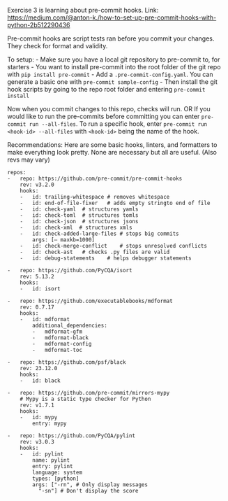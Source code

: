 Exercise 3 is learning about pre-commit hooks. Link: https://medium.com/@anton-k./how-to-set-up-pre-commit-hooks-with-python-2b512290436

Pre-commit hooks are script tests ran before you commit your changes. They check for format and validity.

To setup:
\- Make sure you have a local git repository to pre-commit to, for starters
\- You want to install pre-commit into the root folder of the git repo with `pip install pre-commit`
\- Add a `.pre-commit-config.yaml`. You can generate a basic one with `pre-commit sample-config`
\- Then install the git hook scripts by going to the repo root folder and entering `pre-commit install`

Now when you commit changes to this repo, checks will run.
OR
If you would like to run the pre-commits before committing you can enter `pre-commit run --all-files`.
To run a specific hook, enter `pre-commit run <hook-id> --all-files` with `<hook-id>` being the name of the hook.

Recommendations:
Here are some basic hooks, linters, and formatters to make everything look pretty.
None are necessary but all are useful. (Also revs may vary)

```
repos:
-   repo: https://github.com/pre-commit/pre-commit-hooks
    rev: v3.2.0
    hooks:
    -   id: trailing-whitespace # removes whitespace
    -   id: end-of-file-fixer   # adds empty stringto end of file
    -   id: check-yaml  # structures yamls
    -   id: check-toml  # structures tomls
    -   id: check-json  # structures jsons
    -   id: check-xml  # structures xmls
    -   id: check-added-large-files # stops big commits
        args: [— maxkb=1000]
    -   id: check-merge-conflict    # stops unresolved conflicts
    -   id: check-ast   # checks .py files are valid
    -   id: debug-statements    # helps debugger statements

-   repo: https://github.com/PyCQA/isort
    rev: 5.13.2
    hooks:
    -   id: isort

-   repo: https://github.com/executablebooks/mdformat
    rev: 0.7.17
    hooks:
    -   id: mdformat
        additional_dependencies:
        -   mdformat-gfm
        -   mdformat-black
        -   mdformat-config
        -   mdformat-toc

-   repo: https://github.com/psf/black
    rev: 23.12.0
    hooks:
    -   id: black

-   repo: https://github.com/pre-commit/mirrors-mypy
    # Mypy is a static type checker for Python
    rev: v1.7.1
    hooks:
    -   id: mypy
        entry: mypy

-   repo: https://github.com/PyCQA/pylint
    rev: v3.0.3
    hooks:
    -   id: pylint
        name: pylint
        entry: pylint
        language: system
        types: [python]
        args: ["-rn", # Only display messages
          "-sn"] # Don't display the score

```
